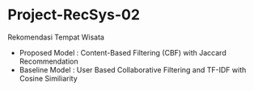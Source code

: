 # Project-RecSys-02

Rekomendasi Tempat Wisata
- Proposed Model : Content-Based Filtering (CBF) with Jaccard Recommendation
- Baseline Model : User Based Collaborative Filtering and TF-IDF with Cosine Similiarity
